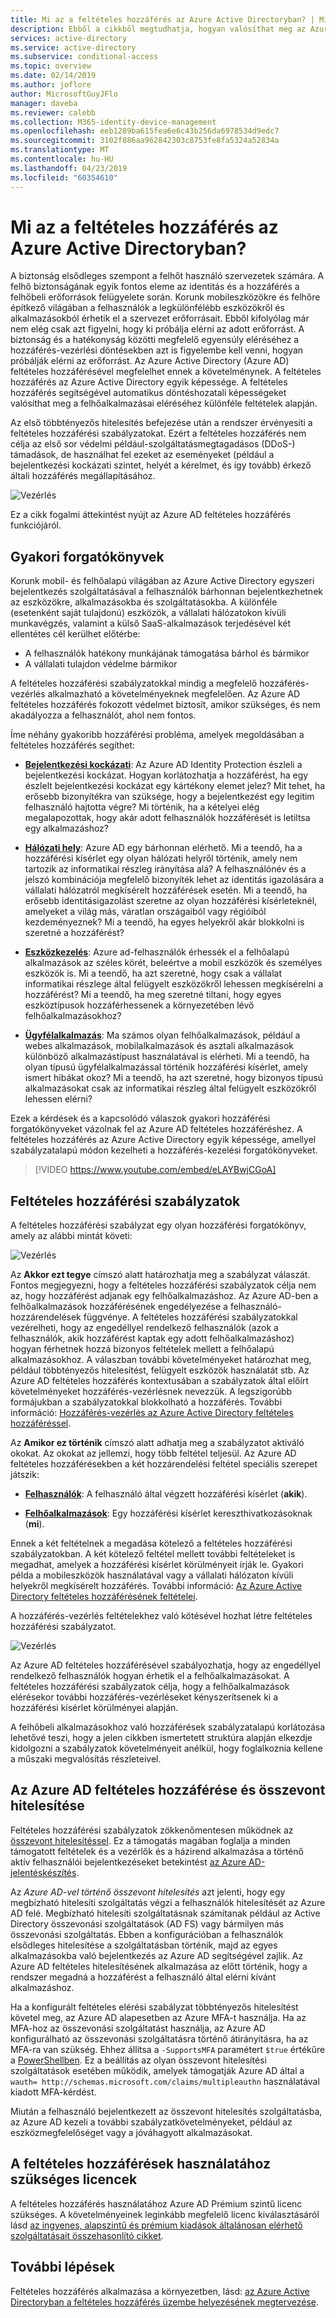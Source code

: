 ```yaml
---
title: Mi az a feltételes hozzáférés az Azure Active Directoryban? | Microsoft Docs
description: Ebből a cikkből megtudhatja, hogyan valósíthat meg az Azure Active Directory a feltételes hozzáférésével olyan automatizált döntési mechanizmusokat, amelyek nemcsak azt figyelik, hogy ki próbálja elérni az erőforrást, hanem azt is, hogy hogyan.
services: active-directory
ms.service: active-directory
ms.subservice: conditional-access
ms.topic: overview
ms.date: 02/14/2019
ms.author: joflore
author: MicrosoftGuyJFlo
manager: daveba
ms.reviewer: calebb
ms.collection: M365-identity-device-management
ms.openlocfilehash: eeb1289ba615fea6e6c43b256da6978534d9edc7
ms.sourcegitcommit: 3102f886aa962842303c8753fe8fa5324a52834a
ms.translationtype: MT
ms.contentlocale: hu-HU
ms.lasthandoff: 04/23/2019
ms.locfileid: "60354610"
---
```

# <a name="what-is-conditional-access-in-azure-active-directory"></a>Mi az a feltételes hozzáférés az Azure Active Directoryban?

A biztonság elsődleges szempont a felhőt használó szervezetek számára. A felhő biztonságának egyik fontos eleme az identitás és a hozzáférés a felhőbeli erőforrások felügyelete során. Korunk mobileszközökre és felhőre építkező világában a felhasználók a legkülönfélébb eszközökről és alkalmazásokból érhetik el a szervezet erőforrásait. Ebből kifolyólag már nem elég csak azt figyelni, hogy ki próbálja elérni az adott erőforrást. A biztonság és a hatékonyság közötti megfelelő egyensúly eléréséhez a hozzáférés-vezérlési döntésekben azt is figyelembe kell venni, hogyan próbálják elérni az erőforrást. Az Azure Active Directory (Azure AD) feltételes hozzáférésével megfelelhet ennek a követelménynek. A feltételes hozzáférés az Azure Active Directory egyik képessége. A feltételes hozzáférés segítségével automatikus döntéshozatali képességeket valósíthat meg a felhőalkalmazásai eléréséhez különféle feltételek alapján.

Az első többtényezős hitelesítés befejezése után a rendszer érvényesíti a feltételes hozzáférési szabályzatokat. Ezért a feltételes hozzáférés nem célja az első sor védelmi például-szolgáltatásmegtagadásos (DDoS-) támadások, de használhat fel ezeket az eseményeket (például a bejelentkezési kockázati szintet, helyét a kérelmet, és így tovább) érkező általi hozzáférés megállapításához.  

![Vezérlés](./media/overview/81.png)

Ez a cikk fogalmi áttekintést nyújt az Azure AD feltételes hozzáférés funkciójáról.

## <a name="common-scenarios"></a>Gyakori forgatókönyvek

Korunk mobil- és felhőalapú világában az Azure Active Directory egyszeri bejelentkezés szolgáltatásával a felhasználók bárhonnan bejelentkezhetnek az eszközökre, alkalmazásokba és szolgáltatásokba. A különféle (esetenként saját tulajdonú) eszközök, a vállalati hálózatokon kívüli munkavégzés, valamint a külső SaaS-alkalmazások terjedésével két ellentétes cél kerülhet előtérbe:

- A felhasználók hatékony munkájának támogatása bárhol és bármikor
- A vállalati tulajdon védelme bármikor

A feltételes hozzáférési szabályzatokkal mindig a megfelelő hozzáférés-vezérlés alkalmazható a követelményeknek megfelelően. Az Azure AD feltételes hozzáférés fokozott védelmet biztosít, amikor szükséges, és nem akadályozza a felhasználót, ahol nem fontos.

Íme néhány gyakoribb hozzáférési probléma, amelyek megoldásában a feltételes hozzáférés segíthet:

- **[Bejelentkezési kockázati](conditions.md#sign-in-risk)**: Az Azure AD Identity Protection észleli a bejelentkezési kockázat. Hogyan korlátozhatja a hozzáférést, ha egy észlelt bejelentkezési kockázat egy kártékony elemet jelez? Mit tehet, ha erősebb bizonyítékra van szüksége, hogy a bejelentkezést egy legitim felhasználó hajtotta végre? Mi történik, ha a kételyei elég megalapozottak, hogy akár adott felhasználók hozzáférését is letiltsa egy alkalmazáshoz?  

- **[Hálózati hely](location-condition.md)**: Azure AD egy bárhonnan elérhető. Mi a teendő, ha a hozzáférési kísérlet egy olyan hálózati helyről történik, amely nem tartozik az informatikai részleg irányítása alá? A felhasználónév és a jelszó kombinációja megfelelő bizonyíték lehet az identitás igazolására a vállalati hálózatról megkísérelt hozzáférések esetén. Mi a teendő, ha erősebb identitásigazolást szeretne az olyan hozzáférési kísérleteknél, amelyeket a világ más, váratlan országaiból vagy régióiból kezdeményeznek? Mi a teendő, ha egyes helyekről akár blokkolni is szeretné a hozzáférést?  

- **[Eszközkezelés](conditions.md#device-platforms)**: Azure ad-felhasználók érhessék el a felhőalapú alkalmazások az széles körét, beleértve a mobil eszközök és személyes eszközök is. Mi a teendő, ha azt szeretné, hogy csak a vállalat informatikai részlege által felügyelt eszközökről lehessen megkísérelni a hozzáférést? Mi a teendő, ha meg szeretné tiltani, hogy egyes eszköztípusok hozzáférhessenek a környezetében lévő felhőalkalmazásokhoz?

- **[Ügyfélalkalmazás](conditions.md#client-apps)**: Ma számos olyan felhőalkalmazások, például a webes alkalmazások, mobilalkalmazások és asztali alkalmazások különböző alkalmazástípust használatával is elérheti. Mi a teendő, ha olyan típusú ügyfélalkalmazással történik hozzáférési kísérlet, amely ismert hibákat okoz? Mi a teendő, ha azt szeretné, hogy bizonyos típusú alkalmazásokat csak az informatikai részleg által felügyelt eszközökről lehessen elérni?

Ezek a kérdések és a kapcsolódó válaszok gyakori hozzáférési forgatókönyveket vázolnak fel az Azure AD feltételes hozzáféréshez.
A feltételes hozzáférés az Azure Active Directory egyik képessége, amellyel szabályzatalapú módon kezelheti a hozzáférés-kezelési forgatókönyveket.

> [!VIDEO https://www.youtube.com/embed/eLAYBwjCGoA]

## <a name="conditional-access-policies"></a>Feltételes hozzáférési szabályzatok

A feltételes hozzáférési szabályzat egy olyan hozzáférési forgatókönyv, amely az alábbi mintát követi:

![Vezérlés](./media/overview/10.png)

Az **Akkor ezt tegye** címszó alatt határozhatja meg a szabályzat válaszát. Fontos megjegyezni, hogy a feltételes hozzáférési szabályzatok célja nem az, hogy hozzáférést adjanak egy felhőalkalmazáshoz. Az Azure AD-ben a felhőalkalmazások hozzáférésének engedélyezése a felhasználó-hozzárendelések függvénye. A feltételes hozzáférési szabályzatokkal vezérelheti, hogy az engedéllyel rendelkező felhasználók (azok a felhasználók, akik hozzáférést kaptak egy adott felhőalkalmazáshoz) hogyan férhetnek hozzá bizonyos feltételek mellett a felhőalapú alkalmazásokhoz. A válaszban további követelményeket határozhat meg, például többtényezős hitelesítést, felügyelt eszközök használatát stb. Az Azure AD feltételes hozzáférés kontextusában a szabályzatok által előírt követelményeket hozzáférés-vezérlésnek nevezzük. A legszigorúbb formájukban a szabályzatokkal blokkolható a hozzáférés. További információ: [Hozzáférés-vezérlés az Azure Active Directory feltételes hozzáféréssel](controls.md).

Az **Amikor ez történik** címszó alatt adhatja meg a szabályzatot aktiváló okokat. Az okokat az jellemzi, hogy több feltétel teljesül. Az Azure AD feltételes hozzáférésekben a két hozzárendelési feltétel speciális szerepet játszik:

- **[Felhasználók](conditions.md#users-and-groups)**: A felhasználó által végzett hozzáférési kísérlet (**akik**).

- **[Felhőalkalmazások](conditions.md#cloud-apps)**: Egy hozzáférési kísérlet kereszthivatkozásoknak (**mi**).

Ennek a két feltételnek a megadása kötelező a feltételes hozzáférési szabályzatokban. A két kötelező feltétel mellett további feltételeket is megadhat, amelyek a hozzáférési kísérlet körülményeit írják le. Gyakori példa a mobileszközök használatával vagy a vállalati hálózaton kívüli helyekről megkísérelt hozzáférés. További információ: [Az Azure Active Directory feltételes hozzáférésének feltételei](conditions.md).

A hozzáférés-vezérlés feltételekhez való kötésével hozhat létre feltételes hozzáférési szabályzatot.

![Vezérlés](./media/overview/51.png)

Az Azure AD feltételes hozzáférésével szabályozhatja, hogy az engedéllyel rendelkező felhasználók hogyan érhetik el a felhőalkalmazásokat. A feltételes hozzáférési szabályzatok célja, hogy a felhőalkalmazások elérésekor további hozzáférés-vezérléseket kényszerítsenek ki a hozzáférési kísérlet körülményei alapján.

A felhőbeli alkalmazásokhoz való hozzáférések szabályzatalapú korlátozása lehetővé teszi, hogy a jelen cikkben ismertetett struktúra alapján elkezdje kidolgozni a szabályzatok követelményeit anélkül, hogy foglalkoznia kellene a műszaki megvalósítás részleteivel.

## <a name="azure-ad-conditional-access-and-federated-authentication"></a>Az Azure AD feltételes hozzáférése és összevont hitelesítése

Feltételes hozzáférési szabályzatok zökkenőmentesen működnek az [összevont hitelesítéssel](../../security/azure-ad-choose-authn.md#federated-authentication). Ez a támogatás magában foglalja a minden támogatott feltételek és a vezérlők és a házirend alkalmazása a történő aktív felhasználói bejelentkezéseket betekintést [az Azure AD-jelentéskészítés](../reports-monitoring/concept-sign-ins.md).

Az *Azure AD-vel történő összevont hitelesítés* azt jelenti, hogy egy megbízható hitelesíti szolgáltatás végzi a felhasználók hitelesítését az Azure AD felé. Megbízható hitelesíti szolgáltatásnak számítanak például az Active Directory összevonási szolgáltatások (AD FS) vagy bármilyen más összevonási szolgáltatás. Ebben a konfigurációban a felhasználók elsődleges hitelesítése a szolgáltatásban történik, majd az egyes alkalmazásokba való bejelentkezés az Azure AD segítségével zajlik. Az Azure AD feltételes hitelesítésének alkalmazása az előtt történik, hogy a rendszer megadná a hozzáférést a felhasználó által elérni kívánt alkalmazáshoz. 

Ha a konfigurált feltételes elérési szabályzat többtényezős hitelesítést követel meg, az Azure AD alapesetben az Azure MFA-t használja. Ha az MFA-hoz az összevonási szolgáltatást használja, az Azure AD konfigurálható az összevonási szolgáltatásra történő átirányításra, ha az MFA-ra van szükség. Ehhez állítsa a `-SupportsMFA` paramétert `$true` értékűre a [PowerShellben](https://docs.microsoft.com/powershell/module/msonline/set-msoldomainfederationsettings). Ez a beállítás az olyan összevont hitelesítési szolgáltatások esetében működik, amelyek támogatják Azure AD által a `wauth= http://schemas.microsoft.com/claims/multipleauthn` használatával kiadott MFA-kérdést.

Miután a felhasználó bejelentkezett az összevont hitelesítés szolgáltatásba, az Azure AD kezeli a további szabályzatkövetelményeket, például az eszközmegfelelőséget vagy a jóváhagyott alkalmazásokat.

## <a name="license-requirements-for-using-conditional-access"></a>A feltételes hozzáférések használatához szükséges licencek

A feltételes hozzáférés használatához Azure AD Prémium szintű licenc szükséges. A követelményeinek leginkább megfelelő licenc kiválasztásáról lásd [az ingyenes, alapszintű és prémium kiadások általánosan elérhető szolgáltatásait összehasonlító cikket](https://azure.microsoft.com/pricing/details/active-directory/).

## <a name="next-steps"></a>További lépések

Feltételes hozzáférés alkalmazása a környezetben, lásd: [az Azure Active Directoryban a feltételes hozzáférés üzembe helyezésének megtervezése](plan-conditional-access.md).
